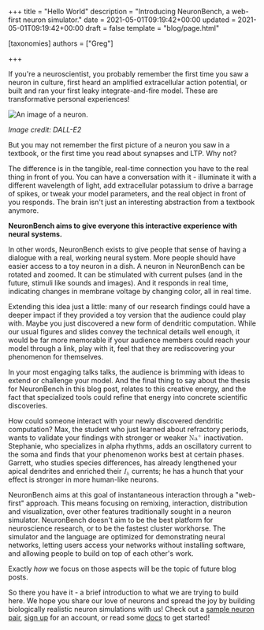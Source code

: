 +++
title = "Hello World"
description = "Introducing NeuronBench, a web-first neuron simulator."
date = 2021-05-01T09:19:42+00:00
updated = 2021-05-01T09:19:42+00:00
draft = false
template = "blog/page.html"

[taxonomies]
authors = ["Greg"]

+++

If you're a neuroscientist, you probably remember the first time you saw a neuron
in culture, first heard an amplified extracellular action potential, or
built and ran your first leaky integrate-and-fire model. These are transformative
personal experiences!

![An image of a neuron](../hello-world10.jpg "An artistic rendering of a neuron. Image credit: DALL-E 2").

*Image credit: DALL-E2*

But you may not remember the first picture of a neuron you saw in a textbook, or
the first time you read about synapses and LTP. Why not?

The difference is in the tangible, real-time connection you have to the real thing
in front of you. You can have a conversation with it - illuminate it with a different
wavelength of light, add extracellular potassium to drive a barrage of spikes, or tweak
your model parameters, and the real object in front of you responds. The brain isn't
just an interesting abstraction from a textbook anymore.

**NeuronBench aims to give everyone this interactive experience with neural systems.**

In other words, NeuronBench exists to give people that sense of having a dialogue
with a real, working neural system. More people should have easier access to
a toy neuron in a dish. A neuron in NeuronBench can be rotated and zoomed. It
can be stimulated with current pulses (and in the future, stimuli like sounds
and images). And it responds in real time, indicating changes in membrane voltage
by changing color, all in real time.

Extending this idea just a little: many of our research findings could have
a deeper impact if they provided a toy version that the audience could play
with. Maybe you just discovered a new form of dendritic computation. While our
usual figures and slides convey the technical details well enough, it would be
far more memorable if your audience members could reach your model through a
link, play with it, feel that they are rediscovering your phenomenon for
themselves.

In your most engaging talks talks, the audience is brimming with ideas to extend
or challenge your model. And the final thing to say about the thesis for NeuronBench
in this blog post, relates to this creative energy, and the fact that specialized
tools could refine that energy into concrete scientific discoveries.

How could someone interact with your newly discovered dendritic computation?
Max, the student who just learned about refractory periods, wants to validate
your findings with stronger or weaker
<math display="inline"><msup><mi>Na</mi><mi>+</mi></msup></math>
inactivation. Stephanie, who
specializes in alpha rhythms, adds an oscillatory current to the soma and finds
that your phenomenon works best at certain phases. Garrett, who studies species
differences, has already lengthened your apical dendrites and enriched their
<math display="inline"><msub><mi>I</mi><mi>h</mi></msub></math>
currents; he has a hunch that your effect is stronger in more human-like neurons.

NeuronBench aims at this goal of instantaneous interaction through a "web-first"
approach. This means focusing on remixing, interaction, distribution and
visualization, over other features traditionally sought in a neuron simulator.
NeuronBench doesn't aim to be the best platform for neuroscience research, or to be
the fastest cluster workhorse. The simulator and the language are optimized for
demonstrating neural networks, letting users access your networks without
installing software, and allowing people to build on top of each other's work.

Exactly _how_ we focus on those aspects will be the topic of future blog posts.

So there you have it - a brief introduction to what we are trying to build here.
We hope you share our love of neurons and spread the joy by building biologically
realistic neuron simulations with us! Check out a [sample neuron pair](https://nbnch.io/s/xnzs-qhdf), [sign up](https://neuronbench.com/signup)
for an account, or read some [docs](https://docs.neuronbench.com) to get started!
